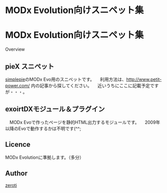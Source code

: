 # MODx Evolution向けスニペット集





MODx Evolution向けスニペット集
====

Overview

## pieX スニペット

[simplepie](http://simplepie.org)のMODx Evo用のスニペットです。
　利用方法は、http://www.petit-power.com/ 内の記事から探してください。
　近いうちにここに記載予定ですが・・・。

## exoirtDXモジュール＆プラグイン

　MODx Evoで作ったページを静的HTML出力するモジュールです。
　2009年以降のEvoで動作するかは不明です(^^;

## Licence

MODx Evolutionに準拠します。（多分）

## Author

[zeroti](https://github.com/zeroti)





